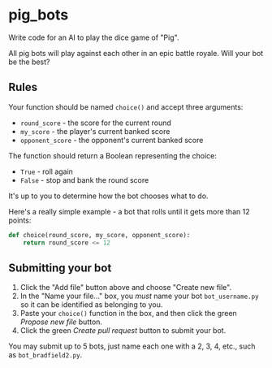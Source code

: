 # pig_bots

Write code for an AI to play the dice game of "Pig".

All pig bots will play against each other in an epic battle royale. Will your bot be the best?

## Rules

Your function should be named `choice()` and accept three arguments:

* `round_score` - the score for the current round
* `my_score` - the player's current banked score
* `opponent_score` - the opponent's current banked score

The function should return a Boolean representing the choice:

* `True` - roll again
* `False` - stop and bank the round score

It's up to you to determine how the bot chooses what to do.

Here's a really simple example - a bot that rolls until it gets more than 12 points:

```python
def choice(round_score, my_score, opponent_score):
    return round_score <= 12
```

## Submitting your bot

1. Click the "Add file" button above and choose "Create new file".
2. In the "Name your file..." box, you *must* name your bot `bot_username.py` so it can be identified as belonging to you.
3. Paste your `choice()` function in the box, and then click the green *Propose new file* button.
4. Click the green *Create pull request* button to submit your bot.

You may submit up to 5 bots, just name each one with a 2, 3, 4, etc., such as `bot_bradfield2.py`.

